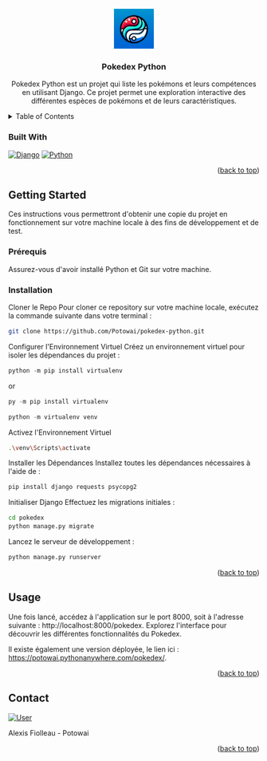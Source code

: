 <a name="readme-top"></a>
<div align="center">
  <a href="https://github.com/Potowai/pokedex-python">
    <img src="images/logo.png" alt="Logo" width="80" height="80">
  </a>
<h3 align="center">Pokedex Python</h3>
  <p align="center">
    Pokedex Python est un projet qui liste les pokémons et leurs compétences en utilisant Django. Ce projet permet une exploration interactive des différentes espèces de pokémons et de leurs caractéristiques.
    <br />
  </p>
</div>
<details>
  <summary>Table of Contents</summary>
  <ol>
    <li>
      <ul>
        <li><a href="#built-with">Construit Avec</a></li>
      </ul>
    </li>
    <li>
      <a href="#getting-started">Démarrage</a>
      <ul>
        <li><a href="#prerequisites">Prerequisites</a></li>
        <li><a href="#installation">Installation</a></li>
      </ul>
    </li>
    <li><a href="#usage">Usage</a></li>
    <li><a href="#contributing">Contributing</a></li>
    <li><a href="#license">License</a></li>
    <li><a href="#contact">Contact</a></li>
    <li><a href="#acknowledgments">Acknowledgments</a></li>
  </ol>
</details>

### Built With
[![Django][Django-shield]][Django-url]
[![Python][Python-shield]][Python-url]

<p align="right">(<a href="#readme-top">back to top</a>)</p>

## Getting Started
Ces instructions vous permettront d'obtenir une copie du projet en fonctionnement sur votre machine locale à des fins de développement et de test.

### Prérequis
Assurez-vous d'avoir installé Python et Git sur votre machine.

### Installation
Cloner le Repo
Pour cloner ce repository sur votre machine locale, exécutez la commande suivante dans votre terminal :

```sh
git clone https://github.com/Potowai/pokedex-python.git
```

Configurer l'Environnement Virtuel
Créez un environnement virtuel pour isoler les dépendances du projet :

```py
python -m pip install virtualenv
```
or
```py
py -m pip install virtualenv
```

```py
python -m virtualenv venv
```

Activez l'Environnement Virtuel

```sh
.\venv\Scripts\activate
```

Installer les Dépendances
Installez toutes les dépendances nécessaires à l'aide de :

```sh
pip install django requests psycopg2
```

Initialiser Django
Effectuez les migrations initiales :

```sh
cd pokedex
python manage.py migrate
```

Lancez le serveur de développement :
```sh
python manage.py runserver
```
<p align="right">(<a href="#readme-top">back to top</a>)</p>

## Usage
Une fois lancé, accédez à l'application sur le port 8000, soit à l'adresse suivante : http://localhost:8000/pokedex. Explorez l'interface pour découvrir les différentes fonctionnalités du Pokedex.

Il existe également une version déployée, le lien ici : https://potowai.pythonanywhere.com/pokedex/.
<p align="right">(<a href="#readme-top">back to top</a>)</p>

## Contact
[![User][User-img]][User-url]

Alexis Fiolleau - Potowai
<p align="right">(<a href="#readme-top">back to top</a>)</p>

<!-- MARKDOWN LINKS & IMAGES -->
<!-- https://www.markdownguide.org/basic-syntax/#reference-style-links -->
[User-img]: https://avatars.githubusercontent.com/u/81572547?v=4
[User-url]: https://github.com/Potowai
[Bootstrap.com]: https://img.shields.io/badge/Bootstrap-563D7C?style=for-the-badge&logo=bootstrap&logoColor=white
[Bootstrap-url]: https://getbootstrap.com
[Python-shield]: https://img.shields.io/badge/Python-265175?style=for-the-badge&logo=python&logoColor=yellow
[Python-url]: https://python.org
[Django-shield]:https://img.shields.io/badge/Django-228b22?style=for-the-badge&logo=django&logoColor=white
[Django-url]: https://djangoproject.com
